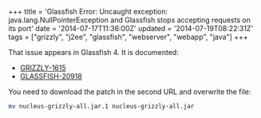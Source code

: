 +++
title = 'Glassfish Error: Uncaught exception: java.lang.NullPointerException and Glassfish stops accepting requests on its port'
date = '2014-07-17T11:36:00Z'
updated = '2014-07-19T08:22:31Z'
tags = ["grizzly", "j2ee", "glassfish", "webserver", "webapp", "java"]
+++

That issue appears in Glassfish 4. It is documented:

- [GRIZZLY-1615](https://java.net/jira/browse/GRIZZLY-1615?page=com.atlassian.jira.plugin.system.issuetabpanels%3Acomment-tabpanel)
- [GLASSFISH-20918](https://java.net/jira/browse/GLASSFISH-20918?page=com.atlassian.jira.plugin.system.issuetabpanels%3Acomment-tabpanel)

You need to download the patch in the second URL and overwrite the file:

```sh
mv nucleus-grizzly-all.jar.1 nucleus-grizzly-all.jar
```
